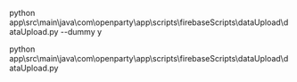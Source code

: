 python app\src\main\java\com\openparty\app\scripts\firebaseScripts\dataUpload\dataUpload.py --dummy y

python app\src\main\java\com\openparty\app\scripts\firebaseScripts\dataUpload\dataUpload.py
